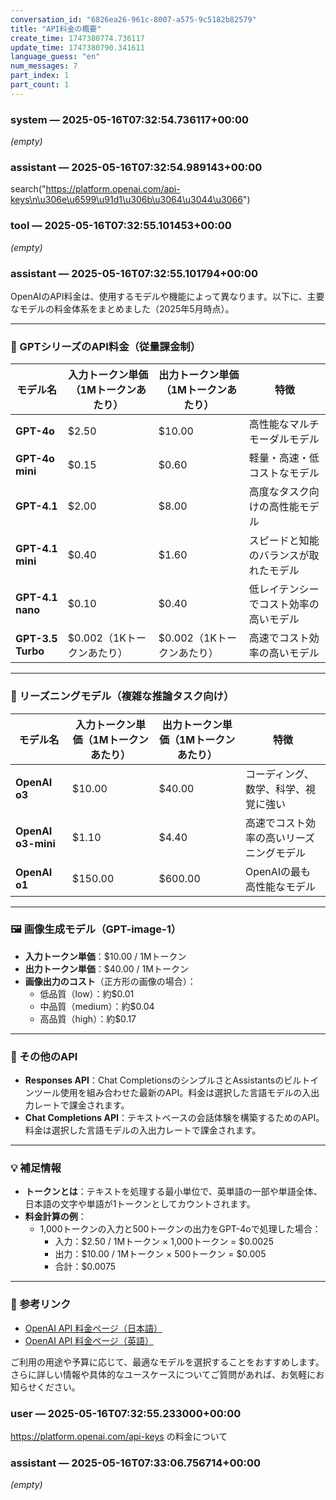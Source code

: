 ```yaml
---
conversation_id: "6826ea26-961c-8007-a575-9c5182b82579"
title: "API料金の概要"
create_time: 1747380774.736117
update_time: 1747380790.341611
language_guess: "en"
num_messages: 7
part_index: 1
part_count: 1
---
```


### system — 2025-05-16T07:32:54.736117+00:00

_(empty)_

### assistant — 2025-05-16T07:32:54.989143+00:00

search("https://platform.openai.com/api-keys\n\u306e\u6599\u91d1\u306b\u3064\u3044\u3066")

### tool — 2025-05-16T07:32:55.101453+00:00

_(empty)_

### assistant — 2025-05-16T07:32:55.101794+00:00

OpenAIのAPI料金は、使用するモデルや機能によって異なります。以下に、主要なモデルの料金体系をまとめました（2025年5月時点）。

---

### 🧠 GPTシリーズのAPI料金（従量課金制）

| モデル名           | 入力トークン単価（1Mトークンあたり） | 出力トークン単価（1Mトークンあたり） | 特徴                                      |
|--------------------|---------------------------------------|-----------------------------------------|-------------------------------------------|
| **GPT-4o**         | $2.50                                | $10.00                                 | 高性能なマルチモーダルモデル               |
| **GPT-4o mini**    | $0.15                                | $0.60                                  | 軽量・高速・低コストなモデル               |
| **GPT-4.1**        | $2.00                                | $8.00                                  | 高度なタスク向けの高性能モデル             |
| **GPT-4.1 mini**   | $0.40                                | $1.60                                  | スピードと知能のバランスが取れたモデル     |
| **GPT-4.1 nano**   | $0.10                                | $0.40                                  | 低レイテンシーでコスト効率の高いモデル     |
| **GPT-3.5 Turbo**  | $0.002（1Kトークンあたり）           | $0.002（1Kトークンあたり）             | 高速でコスト効率の高いモデル               |

---

### 🧩 リーズニングモデル（複雑な推論タスク向け）

| モデル名           | 入力トークン単価（1Mトークンあたり） | 出力トークン単価（1Mトークンあたり） | 特徴                                      |
|--------------------|---------------------------------------|-----------------------------------------|-------------------------------------------|
| **OpenAI o3**      | $10.00                               | $40.00                                 | コーディング、数学、科学、視覚に強い       |
| **OpenAI o3-mini** | $1.10                                | $4.40                                  | 高速でコスト効率の高いリーズニングモデル   |
| **OpenAI o1**      | $150.00                              | $600.00                                | OpenAIの最も高性能なモデル                 |

---

### 🖼️ 画像生成モデル（GPT-image-1）

- **入力トークン単価**：$10.00 / 1Mトークン
- **出力トークン単価**：$40.00 / 1Mトークン
- **画像出力のコスト**（正方形の画像の場合）：
  - 低品質（low）：約$0.01
  - 中品質（medium）：約$0.04
  - 高品質（high）：約$0.17

---

### 💬 その他のAPI

- **Responses API**：Chat CompletionsのシンプルさとAssistantsのビルトインツール使用を組み合わせた最新のAPI。料金は選択した言語モデルの入出力レートで課金されます。
- **Chat Completions API**：テキストベースの会話体験を構築するためのAPI。料金は選択した言語モデルの入出力レートで課金されます。

---

### 💡 補足情報

- **トークンとは**：テキストを処理する最小単位で、英単語の一部や単語全体、日本語の文字や単語が1トークンとしてカウントされます。
- **料金計算の例**：
  - 1,000トークンの入力と500トークンの出力をGPT-4oで処理した場合：
    - 入力：$2.50 / 1Mトークン × 1,000トークン = $0.0025
    - 出力：$10.00 / 1Mトークン × 500トークン = $0.005
    - 合計：$0.0075

---

### 🔗 参考リンク

- [OpenAI API 料金ページ（日本語）](https://openai.com/ja-JP/api/pricing/)
- [OpenAI API 料金ページ（英語）](https://openai.com/api/pricing/)

ご利用の用途や予算に応じて、最適なモデルを選択することをおすすめします。さらに詳しい情報や具体的なユースケースについてご質問があれば、お気軽にお知らせください。

### user — 2025-05-16T07:32:55.233000+00:00

https://platform.openai.com/api-keys
の料金について

### assistant — 2025-05-16T07:33:06.756714+00:00

_(empty)_
